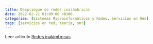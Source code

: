 ```yaml
---
title: Despliegue de redes inalámbricas
date: 2022-02-21 01:00:00 +0100
categories: [Sistemas Microinformáticos y Redes, Servicios en Red]
tags: [servicios en red, teoría, smr]
---
```


Leer artículo [Redes inalámbricas](/posts/redes-inalambricas).